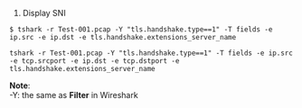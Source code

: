 1. Display SNI

```
$ tshark -r Test-001.pcap -Y "tls.handshake.type==1" -T fields -e ip.src -e ip.dst -e tls.handshake.extensions_server_name
```

```
tshark -r Test-001.pcap -Y "tls.handshake.type==1" -T fields -e ip.src -e tcp.srcport -e ip.dst -e tcp.dstport -e tls.handshake.extensions_server_name
```

**Note**:   \
-Y: the same as **Filter** in Wireshark
